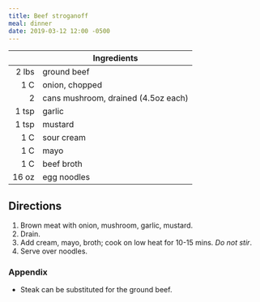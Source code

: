 ```yaml
---
title: Beef stroganoff
meal: dinner
date: 2019-03-12 12:00 -0500
---
```


|| Ingredients |
|-:|-|
2 lbs | ground beef
1 C   | onion, chopped
2     | cans mushroom, drained (4.5oz each)
1 tsp | garlic
1 tsp | mustard
1 C   | sour cream
1 C   | mayo
1 C   | beef broth
16 oz | egg noodles

## Directions

1. Brown meat with onion, mushroom, garlic, mustard.
2. Drain.
3. Add cream, mayo, broth; cook on low heat for 10-15 mins. *Do not stir*.
4. Serve over noodles.

### Appendix

* Steak can be substituted for the ground beef.
